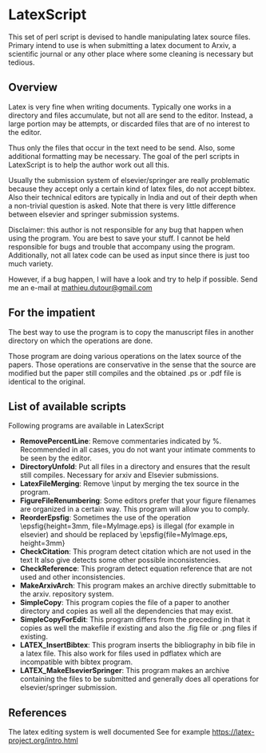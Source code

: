 LatexScript
===========

This set of perl script is devised to handle manipulating
latex source files. Primary intend to use is when submitting
a latex document to Arxiv, a scientific journal or any other
place where some cleaning is necessary but tedious.

Overview
--------

Latex is very fine when writing documents. Typically one works
in a directory and files accumulate, but not all are send to
the editor. Instead, a large portion may be attempts, or discarded
files that are of no interest to the editor.

Thus only the files that occur in the text need to be send.
Also, some additional formatting may be necessary. The goal
of the perl scripts in LatexScript is to help the author work
out all this.

Usually the submission system of elsevier/springer are really
problematic because they accept only a certain kind of latex
files, do not accept bibtex. Also their technical editors are
typically in India and out of their depth when a non-trivial
question is asked. Note that there is very little difference
between elsevier and springer submission systems.

Disclaimer: this author is not responsible for any bug that
happen when using the program. You are best to save your stuff.
I cannot be held responsible for bugs and trouble that accompany
using the program. Additionally, not all latex code can be
used as input since there is just too much variety.

However, if a bug happen, I will have a look and try to help
if possible. Send me an e-mail at mathieu.dutour@gmail.com

For the impatient
-----------------

The best way to use the program is to copy the manuscript files
in another directory on which the operations are done.

Those program are doing various operations on the latex source
of the papers. Those operations are conservative in the sense
that the source are modified but the paper still compiles and the
obtained .ps or .pdf file is identical to the original.

List of available scripts
-------------------------

Following programs are available in LatexScript
  * **RemovePercentLine**: Remove commentaries indicated by %. Recommended in all cases, you do not want your intimate comments to be seen by the editor.
  * **DirectoryUnfold**: Put all files in a directory and ensures
that the result still compiles. Necessary for arxiv and
Elsevier submissions.
  * **LatexFileMerging**: Remove \input by merging the tex source in the program.
  * **FigureFileRenumbering**: Some editors prefer that your figure filenames
are organized in a certain way. This program will allow you to comply.
  * **ReorderEpsfig**: Sometimes the use of the operation
\epsfig{height=3mm, file=MyImage.eps} is illegal (for example in elsevier)
and should be replaced by
\epsfig{file=MyImage.eps, height=3mm}
  * **CheckCitation**: This program detect citation which are not used in the text It also give detects some other possible inconsistencies.
  * **CheckReference**: This program detect equation reference that are not used and other inconsistencies.
  * **MakeArxivArch**: This program makes an archive directly submittable to the arxiv.
repository system.
  * **SimpleCopy**: This program copies the file of a paper to another directory and copies as well all the dependencies that may exist.
  * **SimpleCopyForEdit**: This program differs from the preceding in that it copies as well the makefile if existing and also the .fig file or .png files if existing.
  * **LATEX_InsertBibtex**: This program inserts the bibliography in bib file in a latex file. This also work for files used in pdflatex which are incompatible with bibtex program.
  * **LATEX_MakeElsevierSpringer**: This program makes an archive containing the files to be submitted and generally does all operations for elsevier/springer submission.


References
----------

The latex editing system is well documented See for example https://latex-project.org/intro.html
